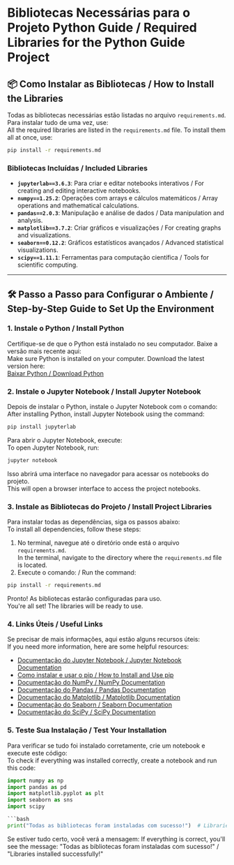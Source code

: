 ﻿# Bibliotecas Necessárias para o Projeto Python Guide / Required Libraries for the Python Guide Project  

## 📦 Como Instalar as Bibliotecas / How to Install the Libraries  

Todas as bibliotecas necessárias estão listadas no arquivo `requirements.md`. Para instalar tudo de uma vez, use:  
All the required libraries are listed in the `requirements.md` file. To install them all at once, use:  

```bash
pip install -r requirements.md
````

### Bibliotecas Incluídas / Included Libraries  
- **`jupyterlab==3.6.3`**: Para criar e editar notebooks interativos / For creating and editing interactive notebooks.  
- **`numpy==1.25.2`**: Operações com arrays e cálculos matemáticos / Array operations and mathematical calculations.  
- **`pandas==2.0.3`**: Manipulação e análise de dados / Data manipulation and analysis.  
- **`matplotlib==3.7.2`**: Criar gráficos e visualizações / For creating graphs and visualizations.  
- **`seaborn==0.12.2`**: Gráficos estatísticos avançados / Advanced statistical visualizations.  
- **`scipy==1.11.1`**: Ferramentas para computação científica / Tools for scientific computing.  

---  

## 🛠️ Passo a Passo para Configurar o Ambiente / Step-by-Step Guide to Set Up the Environment  

### 1. Instale o Python / Install Python  
Certifique-se de que o Python está instalado no seu computador. Baixe a versão mais recente aqui:  
Make sure Python is installed on your computer. Download the latest version here:  
[Baixar Python / Download Python](https://www.python.org/downloads/)  

### 2. Instale o Jupyter Notebook / Install Jupyter Notebook  
Depois de instalar o Python, instale o Jupyter Notebook com o comando:  
After installing Python, install Jupyter Notebook using the command:  

```bash
pip install jupyterlab
````

Para abrir o Jupyter Notebook, execute:  
To open Jupyter Notebook, run:  

```bash
jupyter notebook
````

Isso abrirá uma interface no navegador para acessar os notebooks do projeto.  
This will open a browser interface to access the project notebooks.  

### 3. Instale as Bibliotecas do Projeto / Install Project Libraries  
Para instalar todas as dependências, siga os passos abaixo:  
To install all dependencies, follow these steps:  
1. No terminal, navegue até o diretório onde está o arquivo `requirements.md`.  
   In the terminal, navigate to the directory where the `requirements.md` file is located.  
2. Execute o comando: / Run the command:  

```bash
pip install -r requirements.md
````

Pronto! As bibliotecas estarão configuradas para uso.  
You're all set! The libraries will be ready to use.  

### 4. Links Úteis / Useful Links  
Se precisar de mais informações, aqui estão alguns recursos úteis:  
If you need more information, here are some helpful resources:  
- [Documentação do Jupyter Notebook / Jupyter Notebook Documentation](https://jupyter.org/documentation)  
- [Como instalar e usar o pip / How to Install and Use pip](https://pip.pypa.io/en/stable/installation/)  
- [Documentação do NumPy / NumPy Documentation](https://numpy.org/doc/)  
- [Documentação do Pandas / Pandas Documentation](https://pandas.pydata.org/docs/)  
- [Documentação do Matplotlib / Matplotlib Documentation](https://matplotlib.org/stable/contents.html)  
- [Documentação do Seaborn / Seaborn Documentation](https://seaborn.pydata.org/)  
- [Documentação do SciPy / SciPy Documentation](https://scipy.org/docs.html)  

### 5. Teste Sua Instalação / Test Your Installation  
Para verificar se tudo foi instalado corretamente, crie um notebook e execute este código:  
To check if everything was installed correctly, create a notebook and run this code:  
```python
import numpy as np
import pandas as pd
import matplotlib.pyplot as plt
import seaborn as sns
import scipy

```bash
print("Todas as bibliotecas foram instaladas com sucesso!")  # Libraries installed successfully!
````

Se estiver tudo certo, você verá a mensagem:
If everything is correct, you'll see the message:
"Todas as bibliotecas foram instaladas com sucesso!" / "Libraries installed successfully!"
